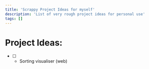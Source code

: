 ```yaml
---
title: 'Scrappy Project Ideas for myself'
description: 'List of very rough project ideas for personal use'
tags: []
---
```

# Project Ideas:

- [ ] - Sorting visualiser (web)

